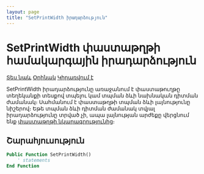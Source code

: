 ```yaml
---
layout: page
title: "SetPrintWidth իրադարձություն"
---
```


# SetPrintWidth փաստաթղթի համակարգային իրադարձություն

[Տես նաև](../scriptstproced.md) [Օրինակ](../Examples/E_SetPrintWidth.md) [Կիրառվում է](../Defs/doc.md)

SetPrintWidth իրադարձությունը առաջանում է փաստաթուղթը տեղեկանքի տեսքով տպելու կամ տպման ձևի նախնական դիտման ժամանակ։ 
Սահմանում է փաստաթղթի տպման ձևի լայնությունը նիշերով։ 
Եթե տպման ձևի դիտման ժամանակ տվյալ իրադարձությունը տրված չի, ապա լայնության արժեքը վերցնում ենք [փաստաթղթի նկարագրությունից](../Defs/doc.md)։

## Շարահյուսություն 

``` vb
Public Function SetPrintWidth()
    ' statements
End Function
```
